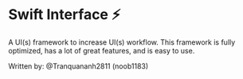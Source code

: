 # Swift Interface ⚡
A UI(s) framework to increase UI(s) workflow. This framework is fully optimized, has a lot of great features, and is easy to use.

Written by: @Tranquananh2811 (noob1183)
